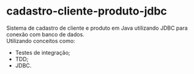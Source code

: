 # cadastro-cliente-produto-jdbc
Sistema de cadastro de cliente e produto em Java utilizando JDBC para conexão com banco de dados. <br />
Utilizando conceitos como:
- Testes de integração;
- TDD;
- JDBC.
